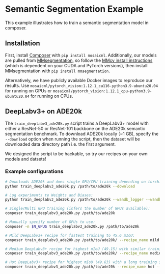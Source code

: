 # Semantic Segmentation Example

This example illustrates how to train a semantic segmentation model in composer.

## Installation

First, install [Composer](https://github.com/mosaicml/composer) with `pip install mosaicml`. Additionally, our models are pulled from [MMsegmentation](https://github.com/open-mmlab/mmsegmentation), so follow the [MMcv install instructions](https://mmcv.readthedocs.io/en/latest/get_started/installation.html) (which is dependent on your CUDA and PyTorch versions), then install MMsegmentation with `pip install mmsegmentation`.

Alternatively, we have publicly available Docker images to reproduce our results. Use `mosaicml/pytorch_vision:1.12.1_cu116-python3.9-ubuntu20.04` for running on GPUs or `mosaicml/pytorch_vision:1.12.1_cpu-python3.9-ubuntu20.04` for running on CPUs.

## DeepLabv3+ on ADE20k

The `train_deeplabv3_ade20k.py` script trains a DeepLabv3+ model with either a ResNet-50 or ResNet-101 backbone on the ADE20k semantic segmentation benchmark. To download ADE20k locally (~1 GB), specify the `--download` option when running the script, then the dataset will be downloaded data directory path i.e. the first argument.

We designed the script to be hackable, so try our recipes on your own models and datsets!
### Example configurations

<!--pytest.mark.skip-->

```bash
# Downloads ADE20k and does single GPU/CPU training depending on torch.cuda.is_available():
python train_deeplabv3_ade20k.py /path/to/ade20k --download

# Log experiments to Weights and Biases:
python train_deeplabv3_ade20k.py /path/to/ade20k --wandb_logger --wandb_entity my_username --wandb_project my_project --run_name my_run_name

# Single/Multi GPU training (infers the number of GPUs available):
composer train_deeplabv3_ade20k.py /path/to/ade20k

# Manually specify number of GPUs to use:
composer -n $N_GPUS train_deeplabv3_ade20k.py /path/to/ade20k

# Mild DeepLabv3+ recipe for fastest training to 45.6 mIoU:
composer train_deeplabv3_ade20k.py /path/to/ade20k/ --recipe_name mild --max_duration 25ep

# Medium DeepLabv3+ recipe for highest mIoU (49.15) with similar training time as baseline:
composer train_deeplabv3_ade20k.py /path/to/ade20k/ --recipe_name medium --max_duration 90ep

# Hot DeepLabv3+ recipe for highest mIoU (49.83) with a long training schedule:
composer train_deeplabv3_ade20k.py /path/to/ade20k --recipe_name hot --max_duration 256ep
```
